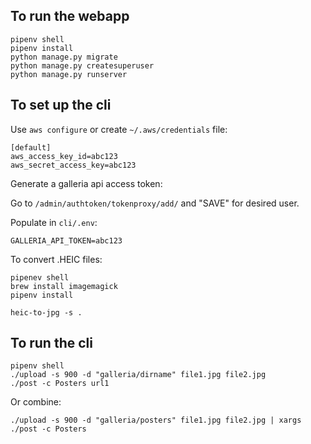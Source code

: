 ## To run the webapp

```
pipenv shell
pipenv install
python manage.py migrate
python manage.py createsuperuser
python manage.py runserver
```

## To set up the cli

Use `aws configure` or create `~/.aws/credentials` file:

```
[default]
aws_access_key_id=abc123
aws_secret_access_key=abc123
```

Generate a galleria api access token:

Go to `/admin/authtoken/tokenproxy/add/` and "SAVE" for desired user.

Populate in `cli/.env`:

```
GALLERIA_API_TOKEN=abc123
```

To convert .HEIC files:

```
pipenev shell
brew install imagemagick
pipenv install

heic-to-jpg -s .
```

## To run the cli

```
pipenv shell
./upload -s 900 -d "galleria/dirname" file1.jpg file2.jpg
./post -c Posters url1
```

Or combine:

```
./upload -s 900 -d "galleria/posters" file1.jpg file2.jpg | xargs ./post -c Posters
```


